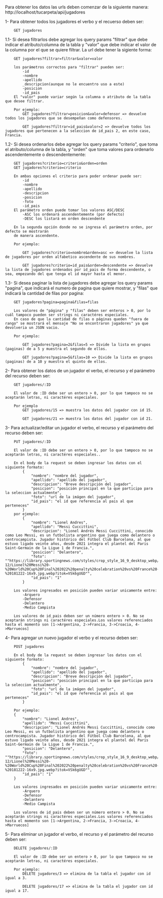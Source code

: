 Para obtener los datos las urls deben comenzar de la siguiente manera:
    http://localhost/tucarpeta/api/jugadores

1- Para obtener todos los jugadores el verbo y el recuerso deben ser:

        GET jugadores


1.1- Si desea filtrarlos debe agregar los query params "filtrar" que debe indicar el atributo/columna de la tabla y "valor" que debe indicar el valor de la columna por el que se quiere filtrar. La url debe tener la sigiente forma:

        GET jugadores?filtrar=filtrar&valor=valor

        los parámetros correctos para "filtrar" pueden ser:
            -id
            -nombre
            -apellido
            _descripcion(aunque no le encuentro uso a este)
            -posicion
            -id_pais
        El "valor" puede variar según la columna o atributo de la tabla que desee filtrar.

        Por ejemplo:
            GET jugadores?filtrar=posicion&valor=defensor => devuelve todos los jugadores que se desempeñan como defensores.

            GET jugadores?filtrar=id_pais&valor=2 => devuelve todos los jugadores que pertenecen a la seleccion de id_pais 2, en este caso, Francia.

1.2- Si desea ordenarlos debe agregar los query params "criterio", que toma el atributo/columna de la tabla, y "orden" que toma valores para ordenarlo ascendentemente o descendentemente:

        GET jugadores?criterio=criterio&orden=orden
        GET jugadores?criterio=criterio

        En ambas opciones el criterio para poder ordenar puede ser:
            -id
            -nombre
            -apellido
            -descripcion
            -posicion
            -foto
            -id_pais
        El parámetro orden puede tomar los valores ASC/DESC
            -ASC los ordenará ascendentemente (por defecto)
            -DESC los listará en orden descendente

        En la segunda opción donde no se ingresa el parámetro orden, por defecto se mostrarán 
        de manera ascendente. 
        
        Por ejemplo:

            GET jugadores?criterio=nombre&orden=asc => devuelve la lista de jugadores por orden alfabetico ascendente de sus nombres.

            GET jugadores?criterio=id_pais&orden=descendente => devuelve la lista de jugadores ordenados por id_pais de forma descendente, o sea, empezando del que tenga el id mayor hasta el menor.


1.3- Si desea paginar la lista de jugadores debe agregar los query params "pagina", que indicará el numero de pagina que quiere mostrar, y "filas" que indicará la cantidad de filas por pagina:

        GET jugadores?pagina=pagina&filas=filas

        Los valores de "página" y "filas" deben ser enteros > 0, por lo cuál tampoco pueden ser strings ni caractéres especiales.
        En caso de que la cantidad de filas o páginas queden "fuera de rango" se mostrará el mensaje "No se encontraron jugadores" ya que devolveria un JSON vacio.

        Por ejemplo:

            GET jugadores?pagina=2&filas=5 => Divide la lista en grupos (paginas) de a 5 y muestra el segundo de ellos.

            GET jugadores?pagina=5&filas=10 => Divide la lista en grupos (paginas) de a 10 y muestra el quinto de ellos.




2- Para obtener los datos de un jugador el verbo, el recurso y el parámetro del recurso deben ser:

        GET jugadores/:ID

        El valor de :ID debe ser un entero > 0, por lo que tampoco no se aceptarán letras, ni caractéres especiales.

        Por ejemplo
            GET jugadores/15 => muestra los datos del jugador con id 15.

            GET jugadores/21 => muestra los datos del jugador con id 21.


3- Para actualizar/editar un jugador el verbo, el recurso y el parámetro del recurso deben ser:

        PUT jugadores/:ID
    
        El valor de :ID debe ser un entero > 0, por lo que tampoco no se aceptarán letras, ni caractéres especiales..

        En el body de la request se deben ingresar los datos con el siguiente formato:
            {
                "nombre": "nombre del jugador",
                "apellido": "apellido del jugador",
                "descripcion": "Breve descripción del jugador",
                "posicion": "posición principal en la que participa para la seleccion actualmente",
                "foto": "url de la imágen del jugador",
                "id_pais": "el id que referencia al pais al que perteneces"
            }
        por ejemplo:
            {
                "nombre": "Lionel Andres",
                "apellido": "Messi Cuccittini",
                "descripcion": "Lionel Andrés Messi Cuccittini, conocido como Leo Messi, es un futbolista argentino que juega como delantero o centrocampista. Jugador histórico del Fútbol Club Barcelona, al que estuvo ligado veinte años, desde 2021 integra el plantel del Paris Saint-Germain de la Ligue 1 de Francia.",
                "posicion": "Delantero",
                "foto": ""https://library.sportingnews.com/styles/crop_style_16_9_desktop_webp/s3/2022-12/Lionel%20Messi%20-%20World%20Cup%20Final%202022%20penalty%20celebration%20vs%20France%20-%20181222-16x9.jpg.webp?itok=VSk6gUGD"",
                "id_pais": "1"
            }

        Los valores ingresados en posición pueden variar unicamente entre:
            -Arquero
            -Defensor
            -Delantero
            -Medio Campista
            
        Los valores de id_pais deben ser un número entero > 0. No se aceptarán strings ni caractéres especiales.Los valores referenciados hasta el momento son [1->Argentina, 2->Francia, 3->Croacia, 4->Marruecos]


4- Para agregar un nuevo jugador el verbo y el recurso deben ser: 

        POST jugadores

        En el body de la request se deben ingresar los datos con el siguiente formato:
            {
                "nombre": "nombre del jugador",
                "apellido": "apellido del jugador",
                "descripcion": "Breve descripción del jugador",
                "posicion": "posición principal en la que participa para la seleccion actualmente",
                "foto": "url de la imágen del jugador",
                "id_pais": "el id que referencia al pais al que perteneces"
            }

        Por ejemplo:
        {
            "nombre": "Lionel Andres",
            "apellido": "Messi Cuccittini",
            "descripcion": "Lionel Andrés Messi Cuccittini, conocido como Leo Messi, es un futbolista argentino que juega como delantero o centrocampista. Jugador histórico del Fútbol Club Barcelona, al que estuvo ligado veinte años, desde 2021 integra el plantel del Paris Saint-Germain de la Ligue 1 de Francia.",
            "posicion": "Delantero",
            "foto": ""https://library.sportingnews.com/styles/crop_style_16_9_desktop_webp/s3/2022-12/Lionel%20Messi%20-%20World%20Cup%20Final%202022%20penalty%20celebration%20vs%20France%20-%20181222-16x9.jpg.webp?itok=VSk6gUGD"",
            "id_pais": "1"
        }

        Los valores ingresados en posición pueden variar unicamente entre:
            -Arquero
            -Defensor
            -Delantero
            -Medio Campista
            
        Los valores de id_pais deben ser un número entero > 0. No se aceptarán strings ni caractéres especiales.Los valores referenciados hasta el momento son [1->Argentina, 2->Francia, 3->Croacia, 4->Marruecos]


5- Para eliminar un jugador el verbo, el recurso y el parámetro del recurso deben ser: 

        DELETE jugadores/:ID

        El valor de :ID debe ser un entero > 0, por lo que tampoco no se aceptarán letras, ni caractéres especiales.

        Por ejemplo:
            DELETE jugadores/3 => elimina de la tabla el jugador con id igual a 3.
            
            DELETE jugadores/17 => elimina de la tabla el jugador con id igual a 17.

